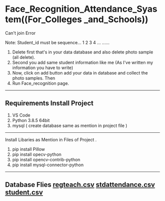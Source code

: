 # Face_Recognition_Attendance_Syastem((For_Colleges _and_Schools))

Can't join Error

Note: Student_id must be sequence... 1 2 3 4 ... ......
1. Delete first that's in your data database and also delete photo sample (all delete).
2. Second you add same student information like me (As I've written my information you have to write)
3. Now, click on add button add your data in database and collect the photo samples. Then
4. Run Face_recognition page.
-----------------------------
Requirements Install Project 
-----------------------------
1. VS Code
2. Python 3.8.5 64bit 
3. mysql ( create database same as mention in project file )
-----------------------------
Install Libaries as Mention in Files of Project .
1. pip install Pillow
2. pip install opecv-python
3. pip install opencv-contrib-python
4. pip install mysql-connector-python
----------------------------------
Database Flies [regteach.csv](https://github.com/222Aryan/Face_Recognition_Attendance_Syastem--For_Colleges_and_Schools/files/10199693/regteach.csv)
[stdattendance.csv](https://github.com/222Aryan/Face_Recognition_Attendance_Syastem--For_Colleges_and_Schools/files/10199694/stdattendance.csv)
[student.csv](https://github.com/222Aryan/Face_Recognition_Attendance_Syastem--For_Colleges_and_Schools/files/10199695/student.csv)
-----------------------------------
